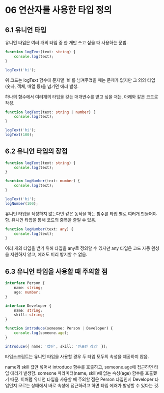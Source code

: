 # 06 연산자를 사용한 타입 정의

## 6.1 유니언 타입

유니언 타입은 여러 개의 타입 중 한 개만 쓰고 싶을 때 사용하는 문법.

```typescript
function logText(text: string) {
    console.log(text);
}

logText('hi');
```

위 코드는 logText 함수에 문자열 'hi'를 넘겨주었을 때는 문제가 없지만 그 외의 타입 (숫자, 객체, 배열 등)을 넘기면 에러 발생.

하나의 함수에서 여러개의 타입을 갖는 매개변수를 받고 싶을 때는, 아래와 같은 코드로 작성.

```typescript
function logText(text: string | number) {
    console.log(text);
}

logText('hi');
logText(100);
```



## 6.2 유니언 타입의 장점

```typescript
function logText(text: string) {
    console.log(text);
}

function logNumber(text: number) {
    console.log(text);
}

logText('hi');
logNumber(100);
```

유니언 타입을 작성하지 않는다면 같은 동작을 하는 함수를 타입 별로 여러개 만들어야 함. 유니언 타입을 통해 코드의 중복을 줄일 수 있음. 

```typescript
function logNumber(text: any) {
    console.log(text);
}
```

여러 개의 타입을 받기 위해 타입을 any로 정의할 수 있지만 any 타입은 코드 자동 완성을 지원하지 않고, 에러도 미리 방지할 수 없음.



## 6.3 유니언 타입을 사용할 때 주의할 점

```typescript
interface Person {
    name: string;
    age: number;
}

interface Developer {
    name: string;
    skill: string;
}

function introduce(someone: Person | Developer) {
    console.log(someone.age);
}

introduce({ name: '캡틴', skill: '인프런 강의' });
```

타입스크립트는 유니언 타입을 사용할 경우 두 타입 모두의 속성을 제공하지 않음.

name과 skill 값만 넣어서 introduce 함수를 호출하고, someone.age에 접근하면 타입 에러가 발생함. someone 파라미터(name, skill)에 없는 속성(age) 함수를 호출했기 때문. 이처럼 유니언 타입을 사용할 때 주의할 점은 Person 타입인지 Developer 타입인지 모르는 상태에서 바로 속성에 접근하려고 하면 타입 에러가 발생할 수 있다는 것.